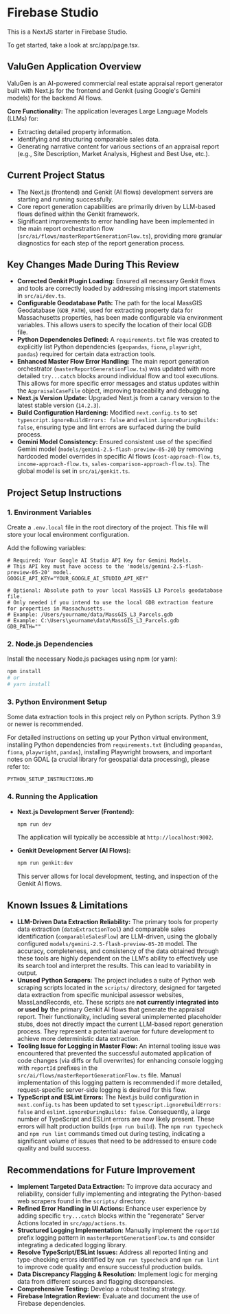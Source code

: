 # Firebase Studio

This is a NextJS starter in Firebase Studio.

To get started, take a look at src/app/page.tsx.

## ValuGen Application Overview

ValuGen is an AI-powered commercial real estate appraisal report generator built with Next.js for the frontend and Genkit (using Google's Gemini models) for the backend AI flows.

**Core Functionality:**
The application leverages Large Language Models (LLMs) for:
-   Extracting detailed property information.
-   Identifying and structuring comparable sales data.
-   Generating narrative content for various sections of an appraisal report (e.g., Site Description, Market Analysis, Highest and Best Use, etc.).

## Current Project Status

-   The Next.js (frontend) and Genkit (AI flows) development servers are starting and running successfully.
-   Core report generation capabilities are primarily driven by LLM-based flows defined within the Genkit framework.
-   Significant improvements to error handling have been implemented in the main report orchestration flow (`src/ai/flows/masterReportGenerationFlow.ts`), providing more granular diagnostics for each step of the report generation process.

## Key Changes Made During This Review

-   **Corrected Genkit Plugin Loading:** Ensured all necessary Genkit flows and tools are correctly loaded by addressing missing import statements in `src/ai/dev.ts`.
-   **Configurable Geodatabase Path:** The path for the local MassGIS Geodatabase (`GDB_PATH`), used for extracting property data for Massachusetts properties, has been made configurable via environment variables. This allows users to specify the location of their local GDB file.
-   **Python Dependencies Defined:** A `requirements.txt` file was created to explicitly list Python dependencies (`geopandas`, `fiona`, `playwright`, `pandas`) required for certain data extraction tools.
-   **Enhanced Master Flow Error Handling:** The main report generation orchestrator (`masterReportGenerationFlow.ts`) was updated with more detailed `try...catch` blocks around individual flow and tool executions. This allows for more specific error messages and status updates within the `AppraisalCaseFile` object, improving traceability and debugging.
-   **Next.js Version Update:** Upgraded Next.js from a canary version to the latest stable version (`14.2.3`).
-   **Build Configuration Hardening:** Modified `next.config.ts` to set `typescript.ignoreBuildErrors: false` and `eslint.ignoreDuringBuilds: false`, ensuring type and lint errors are surfaced during the build process.
-   **Gemini Model Consistency:** Ensured consistent use of the specified Gemini model (`models/gemini-2.5-flash-preview-05-20`) by removing hardcoded model overrides in specific AI flows (`cost-approach-flow.ts`, `income-approach-flow.ts`, `sales-comparison-approach-flow.ts`). The global model is set in `src/ai/genkit.ts`.

## Project Setup Instructions

### 1. Environment Variables

Create a `.env.local` file in the root directory of the project. This file will store your local environment configuration.

Add the following variables:

```env
# Required: Your Google AI Studio API Key for Gemini Models.
# This API key must have access to the 'models/gemini-2.5-flash-preview-05-20' model.
GOOGLE_API_KEY="YOUR_GOOGLE_AI_STUDIO_API_KEY"

# Optional: Absolute path to your local MassGIS L3 Parcels geodatabase file.
# Only needed if you intend to use the local GDB extraction feature for properties in Massachusetts.
# Example: /Users/yourname/data/MassGIS_L3_Parcels.gdb
# Example: C:\Users\yourname\data\MassGIS_L3_Parcels.gdb
GDB_PATH=""
```

### 2. Node.js Dependencies

Install the necessary Node.js packages using npm (or yarn):
```bash
npm install
# or
# yarn install
```

### 3. Python Environment Setup

Some data extraction tools in this project rely on Python scripts. Python 3.9 or newer is recommended.

For detailed instructions on setting up your Python virtual environment, installing Python dependencies from `requirements.txt` (including `geopandas`, `fiona`, `playwright`, `pandas`), installing Playwright browsers, and important notes on GDAL (a crucial library for geospatial data processing), please refer to:
```
PYTHON_SETUP_INSTRUCTIONS.MD
```

### 4. Running the Application

-   **Next.js Development Server (Frontend):**
    ```bash
    npm run dev
    ```
    The application will typically be accessible at `http://localhost:9002`.

-   **Genkit Development Server (AI Flows):**
    ```bash
    npm run genkit:dev
    ```
    This server allows for local development, testing, and inspection of the Genkit AI flows.

## Known Issues & Limitations

-   **LLM-Driven Data Extraction Reliability:** The primary tools for property data extraction (`dataExtractionTool`) and comparable sales identification (`comparableSalesFlow`) are LLM-driven, using the globally configured `models/gemini-2.5-flash-preview-05-20` model. The accuracy, completeness, and consistency of the data obtained through these tools are highly dependent on the LLM's ability to effectively use its search tool and interpret the results. This can lead to variability in output.
-   **Unused Python Scrapers:** The project includes a suite of Python web scraping scripts located in the `scripts/` directory, designed for targeted data extraction from specific municipal assessor websites, MassLandRecords, etc. These scripts are **not currently integrated into or used by** the primary Genkit AI flows that generate the appraisal report. Their functionality, including several unimplemented placeholder stubs, does not directly impact the current LLM-based report generation process. They represent a potential avenue for future development to achieve more deterministic data extraction.
-   **Tooling Issue for Logging in Master Flow:** An internal tooling issue was encountered that prevented the successful automated application of code changes (via diffs or full overwrites) for enhancing console logging with `reportId` prefixes in the `src/ai/flows/masterReportGenerationFlow.ts` file. Manual implementation of this logging pattern is recommended if more detailed, request-specific server-side logging is desired for this flow.
-   **TypeScript and ESLint Errors:** The Next.js build configuration in `next.config.ts` has been updated to set `typescript.ignoreBuildErrors: false` and `eslint.ignoreDuringBuilds: false`. Consequently, a large number of TypeScript and ESLint errors are now likely present. These errors will halt production builds (`npm run build`). The `npm run typecheck` and `npm run lint` commands timed out during testing, indicating a significant volume of issues that need to be addressed to ensure code quality and build success.

## Recommendations for Future Improvement

-   **Implement Targeted Data Extraction:** To improve data accuracy and reliability, consider fully implementing and integrating the Python-based web scrapers found in the `scripts/` directory.
-   **Refined Error Handling in UI Actions:** Enhance user experience by adding specific `try...catch` blocks within the "regenerate" Server Actions located in `src/app/actions.ts`.
-   **Structured Logging Implementation:** Manually implement the `reportId` prefix logging pattern in `masterReportGenerationFlow.ts` and consider integrating a dedicated logging library.
-   **Resolve TypeScript/ESLint Issues:** Address all reported linting and type-checking errors identified by `npm run typecheck` and `npm run lint` to improve code quality and ensure successful production builds.
-   **Data Discrepancy Flagging & Resolution:** Implement logic for merging data from different sources and flagging discrepancies.
-   **Comprehensive Testing:** Develop a robust testing strategy.
-   **Firebase Integration Review:** Evaluate and document the use of Firebase dependencies.
